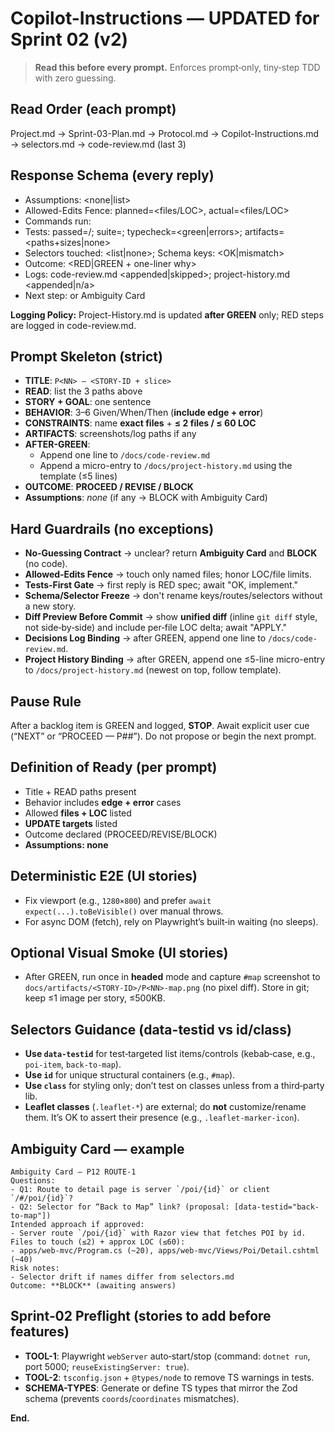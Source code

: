 # Copilot-Instructions — UPDATED for Sprint 02 (v2)

> **Read this before every prompt.** Enforces prompt‑only, tiny‑step TDD with zero guessing.

## Read Order (each prompt)
Project.md → Sprint-03-Plan.md → Protocol.md → Copilot-Instructions.md → selectors.md → code-review.md (last 3)

## Response Schema (every reply)
- Assumptions: <none|list>
- Allowed-Edits Fence: planned=<files/LOC>, actual=<files/LOC>
- Commands run: <ordered list>
- Tests: passed=<n>/<N>; suite=<N>; typecheck=<green|errors>; artifacts=<paths+sizes|none>
- Selectors touched: <list|none>; Schema keys: <OK|mismatch>
- Outcome: <RED|GREEN + one-liner why>
- Logs: code-review.md <appended|skipped>; project-history.md <appended|n/a>
- Next step: <one tiny step> or Ambiguity Card

**Logging Policy:** Project-History.md is updated **after GREEN** only; RED steps are logged in code-review.md.

## Prompt Skeleton (strict)
- **TITLE**: `P<NN> — <STORY-ID + slice>`
- **READ**: list the 3 paths above
- **STORY + GOAL**: one sentence
- **BEHAVIOR**: 3–6 Given/When/Then (**include edge + error**)
- **CONSTRAINTS**: name **exact files** + **≤ 2 files / ≤ 60 LOC**
- **ARTIFACTS**: screenshots/log paths if any
- **AFTER-GREEN**: 
  - Append one line to `/docs/code-review.md`
  - Append a micro-entry to `/docs/project-history.md` using the template (≤5 lines)
- **OUTCOME**: **PROCEED / REVISE / BLOCK**
- **Assumptions**: *none* (if any → BLOCK with Ambiguity Card)

## Hard Guardrails (no exceptions)
- **No‑Guessing Contract** → unclear? return **Ambiguity Card** and **BLOCK** (no code).
- **Allowed‑Edits Fence** → touch only named files; honor LOC/file limits.
- **Tests‑First Gate** → first reply is RED spec; await "OK, implement."
- **Schema/Selector Freeze** → don't rename keys/routes/selectors without a new story.
- **Diff Preview Before Commit** → show **unified diff** (inline `git diff` style, not side‑by‑side) and include per‑file LOC delta; await "APPLY."
- **Decisions Log Binding** → after GREEN, append one line to `/docs/code-review.md`.
- **Project History Binding** → after GREEN, append one ≤5-line micro-entry to `/docs/project-history.md` (newest on top, follow template).

## Pause Rule
After a backlog item is GREEN and logged, **STOP**. Await explicit user cue (“NEXT” or “PROCEED — P##”). Do not propose or begin the next prompt.

## Definition of Ready (per prompt)
- Title + READ paths present
- Behavior includes **edge + error** cases
- Allowed **files + LOC** listed
- **UPDATE targets** listed
- Outcome declared (PROCEED/REVISE/BLOCK)
- **Assumptions: none**

## Deterministic E2E (UI stories)
- Fix viewport (e.g., `1280×800`) and prefer `await expect(...).toBeVisible()` over manual throws.
- For async DOM (fetch), rely on Playwright’s built‑in waiting (no sleeps).

## Optional Visual Smoke (UI stories)
- After GREEN, run once in **headed** mode and capture `#map` screenshot to `docs/artifacts/<STORY-ID>/P<NN>-map.png` (no pixel diff). Store in git; keep ≤1 image per story, ≤500KB.

## Selectors Guidance (data-testid vs id/class)
- **Use `data-testid`** for test‑targeted list items/controls (kebab‑case, e.g., `poi-item`, `back-to-map`).
- **Use `id`** for unique structural containers (e.g., `#map`).
- **Use `class`** for styling only; don’t test on classes unless from a third‑party lib.
- **Leaflet classes** (`.leaflet-*`) are external; do **not** customize/rename them. It’s OK to assert their presence (e.g., `.leaflet-marker-icon`).

## Ambiguity Card — example
```
Ambiguity Card — P12 ROUTE-1
Questions:
- Q1: Route to detail page is server `/poi/{id}` or client `/#/poi/{id}`?
- Q2: Selector for “Back to Map” link? (proposal: [data-testid="back-to-map"])
Intended approach if approved:
- Server route `/poi/{id}` with Razor view that fetches POI by id.
Files to touch (≤2) + approx LOC (≤60):
- apps/web-mvc/Program.cs (~20), apps/web-mvc/Views/Poi/Detail.cshtml (~40)
Risk notes:
- Selector drift if names differ from selectors.md
Outcome: **BLOCK** (awaiting answers)
```

## Sprint‑02 Preflight (stories to add before features)
- **TOOL-1**: Playwright `webServer` auto‑start/stop (command: `dotnet run`, port 5000; `reuseExistingServer: true`).
- **TOOL-2**: `tsconfig.json` + `@types/node` to remove TS warnings in tests.
- **SCHEMA-TYPES**: Generate or define TS types that mirror the Zod schema (prevents `coords`/`coordinates` mismatches).

**End.**
